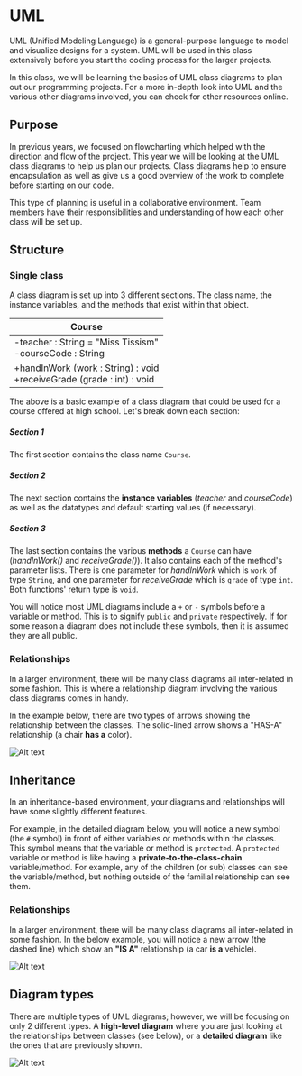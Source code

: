 # UML

UML (Unified Modeling Language) is a general-purpose language to model and visualize designs for a system. UML will be used in this class extensively before you start the coding process for the larger projects.

In this class, we will be learning the basics of UML class diagrams to plan out our programming projects. For a more in-depth look into UML and the various other diagrams involved, you can check for other resources online.

## Purpose
In previous years, we focused on flowcharting which helped with the direction and flow of the project. This year we will be looking at the UML class diagrams to help us plan our projects. Class diagrams help to ensure encapsulation as well as give us a good overview of the work to complete before starting on our code.

This type of planning is useful in a collaborative environment. Team members have their responsibilities and understanding of how each other class will be set up.

## Structure

### Single class
A class diagram is set up into 3 different sections. The class name, the instance variables, and the methods that exist within that object.

| Course |
|------|
|-teacher : String = "Miss Tissism" <br/> -courseCode : String |
|+handInWork (work : String) : void <br/> +receiveGrade (grade : int) : void |

The above is a basic example of a class diagram that could be used for a course offered at high school.
Let's break down each section:

##### Section 1
The first section contains the class name ```Course```. 

##### Section 2

The next section contains the **instance variables** (_teacher_ and _courseCode_) as well as the datatypes and default starting values (if necessary). 

##### Section 3

The last section contains the various **methods** a `Course` can have (_handInWork()_ and _receiveGrade()_). It also contains each of the method's parameter lists. There is one parameter for _handInWork_ which is ```work``` of type ```String```, and one parameter for _receiveGrade_ which is ```grade``` of type ```int```.  Both functions' return type is ```void```.

You will notice most UML diagrams include a ```+``` or ```-``` symbols before a variable or method. This is to signify ```public``` and ```private``` respectively. If for some reason a diagram does not include these symbols, then it is assumed they are all public.

### Relationships
In a larger environment, there will be many class diagrams all inter-related in some fashion. This is where a relationship diagram involving the various class diagrams comes in handy.

In the example below, there are two types of arrows showing the relationship between the classes. The solid-lined arrow shows a "HAS-A" relationship (a chair **has a** color).

![Alt text](./images/uml_class_diagram.PNG)


## Inheritance
In an inheritance-based environment, your diagrams and relationships will have some slightly different features.

For example, in the detailed diagram below, you will notice a new symbol (the ```#``` symbol) in front of either variables or methods within the classes.  This symbol means that the variable or method is ```protected```.  A ```protected``` variable or method is like having a **private-to-the-class-chain** variable/method.  For example, any of the children (or sub) classes can see the variable/method, but nothing outside of the familial relationship can see them.

### Relationships
In a larger environment, there will be many class diagrams all inter-related in some fashion.  In the below example, you will notice a new arrow (the dashed line) which show an **"IS A"** relationship (a car **is a** vehicle).

![Alt text](./images/uml_class_diagram_inheritance.png)


## Diagram types
There are multiple types of UML diagrams; however, we will be focusing on only 2 different types.  A **high-level diagram** where you are just looking at the relationships between classes (see below), or a **detailed diagram** like the ones that are previously shown.

![Alt text](./images/uml_class_diagram_inheritance_high_level.png)